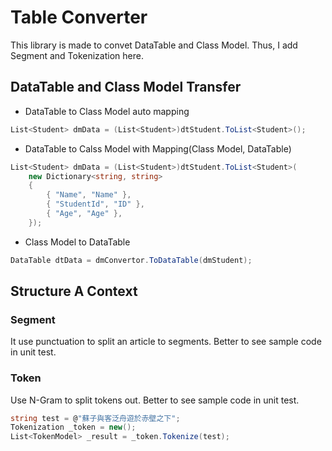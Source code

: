 # Table Converter

This library is made to convet DataTable and Class Model.
Thus, I add Segment and Tokenization here.

## DataTable and Class Model Transfer

* DataTable to Class Model auto mapping

```csharp
List<Student> dmData = (List<Student>)dtStudent.ToList<Student>();
```

* DataTable to Calss Model with Mapping(Class Model, DataTable)

```csharp
List<Student> dmData = (List<Student>)dtStudent.ToList<Student>(
    new Dictionary<string, string>
    {
        { "Name", "Name" },
        { "StudentId", "ID" },
        { "Age", "Age" },
    });
```

* Class Model to DataTable

```csharp
DataTable dtData = dmConvertor.ToDataTable(dmStudent);
```

## Structure A Context

### Segment

It use punctuation to split an article to segments.
Better to see sample code in unit test.

### Token

Use N-Gram to split tokens out.
Better to see sample code in unit test.

```csharp
string test = @"蘇子與客泛舟遊於赤壁之下";
Tokenization _token = new();
List<TokenModel> _result = _token.Tokenize(test);
```
